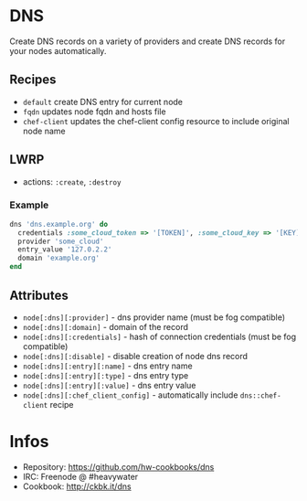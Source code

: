 # DNS

Create DNS records on a variety of providers and 
create DNS records for your nodes automatically.

## Recipes

* `default` create DNS entry for current node
* `fqdn` updates node fqdn and hosts file
* `chef-client` updates the chef-client config resource to include original node name

## LWRP

* actions: `:create`, `:destroy`

### Example

```ruby
dns 'dns.example.org' do
  credentials :some_cloud_token => '[TOKEN]', :some_cloud_key => '[KEY]'
  provider 'some_cloud'
  entry_value '127.0.2.2'
  domain 'example.org'
end
```

## Attributes

* `node[:dns][:provider]` - dns provider name (must be fog compatible)
* `node[:dns][:domain]` - domain of the record
* `node[:dns][:credentials]` - hash of connection credentials (must be fog compatible)
* `node[:dns][:disable]` - disable creation of node dns record
* `node[:dns][:entry][:name]` - dns entry name
* `node[:dns][:entry][:type]` - dns entry type
* `node[:dns][:entry][:value]` - dns entry value
* `node[:dns][:chef_client_config]` - automatically include `dns::chef-client` recipe

# Infos
* Repository: https://github.com/hw-cookbooks/dns
* IRC: Freenode @ #heavywater
* Cookbook: http://ckbk.it/dns